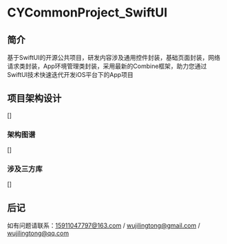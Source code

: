 # CYCommonProject_SwiftUI

## 简介
基于SwiftUI的开源公共项目，研发内容涉及通用控件封装，基础页面封装，网络请求类封装，App环境管理类封装，采用最新的Combine框架，助力您通过SwiftUI技术快速迭代开发iOS平台下的App项目

## 项目架构设计
[]
### 架构图谱
[]
### 涉及三方库
[]
## 后记
如有问题请联系：15911047797@163.com / wujilingtong@gmail.com / wujilingtong@qq.com
